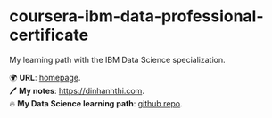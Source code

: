 # coursera-ibm-data-professional-certificate

My learning path with the IBM Data Science specialization.

🌍 __URL__: [homepage](https://www.coursera.org/specializations/ibm-data-science-professional-certificate). <br />
🖊 __My notes__: <https://dinhanhthi.com>. <br />
🔥 __My Data Science learning path__: [github repo](https://github.com/dinhanhthi/data-science-learning/tree/master/codecademy-data-science).
